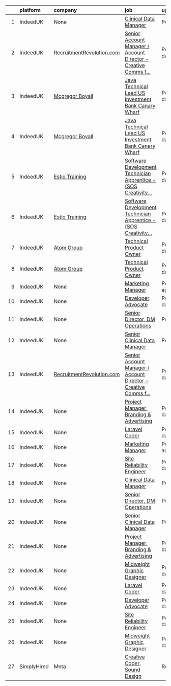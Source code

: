 

|    | platform    | company                                                                          | job                                                                                                                                                                                                           | update_time      | location                           |
|---:|:------------|:---------------------------------------------------------------------------------|:--------------------------------------------------------------------------------------------------------------------------------------------------------------------------------------------------------------|:-----------------|:-----------------------------------|
|  1 | IndeedUK    | None                                                                             | [Clinical Data Manager](https://uk.indeed.com/rc/clk?jk=85e4c2bc3191bc54&fccid=bae0514ffbd778df&vjs=3)                                                                                                        | PostedToday      | Nottingham                         |
|  2 | IndeedUK    | [RecruitmentRevolution.com](https://uk.indeed.com/cmp/Recruitmentrevolution.com) | [Senior Account Manager / Account Director - Creative Comms f...](https://uk.indeed.com/rc/clk?jk=ee1e9f1b307a4162&fccid=af262cab8cc7f578&vjs=3)                                                              | Posted7 days ago | London                             |
|  3 | IndeedUK    | [Mcgregor Boyall](https://uk.indeed.com/cmp/Mcgregor-Boyall)                     | [Java Technical Lead US Investment Bank Canary Wharf](https://uk.indeed.com/rc/clk?jk=7339163eb28c924c&fccid=a089b84e7894d971&vjs=3)                                                                          | Posted3 days ago | London                             |
|  4 | IndeedUK    | [Mcgregor Boyall](https://uk.indeed.com/cmp/Mcgregor-Boyall)                     | [Java Technical Lead US Investment Bank Canary Wharf](https://uk.indeed.com/rc/clk?jk=7339163eb28c924c&fccid=a089b84e7894d971&vjs=3)                                                                          | Posted3 days ago | London                             |
|  5 | IndeedUK    | [Estio Training](https://uk.indeed.com/cmp/Estio-Training)                       | [Software Development Technician Apprentice - (SOS Creativity...](https://uk.indeed.com/company/Estio-Training/jobs/Software-Development-Technician-Apprentice-50807b9e42755705?fccid=a61c3e559c20a102&vjs=3) | Posted2 days ago | Bolton BL1 2HB                     |
|  6 | IndeedUK    | [Estio Training](https://uk.indeed.com/cmp/Estio-Training)                       | [Software Development Technician Apprentice - (SOS Creativity...](https://uk.indeed.com/company/Estio-Training/jobs/Software-Development-Technician-Apprentice-50807b9e42755705?fccid=a61c3e559c20a102&vjs=3) | Posted2 days ago | Bolton BL1 2HB                     |
|  7 | IndeedUK    | [Atom Group](https://uk.indeed.com/cmp/Atom-Group)                               | [Technical Product Owner](https://uk.indeed.com/rc/clk?jk=4fea4511a9048654&fccid=b721d291fa561ca0&vjs=3)                                                                                                      | Posted9 days ago | Tonbridge                          |
|  8 | IndeedUK    | [Atom Group](https://uk.indeed.com/cmp/Atom-Group)                               | [Technical Product Owner](https://uk.indeed.com/rc/clk?jk=4fea4511a9048654&fccid=b721d291fa561ca0&vjs=3)                                                                                                      | Posted9 days ago | Tonbridge                          |
|  9 | IndeedUK    | None                                                                             | [Marketing Manager](https://uk.indeed.com/rc/clk?jk=322fabb906bef745&fccid=646fc6336209a073&vjs=3)                                                                                                            | Posted1 day ago  | Bath BA1 1JW                       |
| 10 | IndeedUK    | None                                                                             | [Developer Advocate](https://uk.indeed.com/company/Solace-Corporation/jobs/Developer-Advocate-c007aa5f9fd95ffa?fccid=ab1c82b8fc724aa5&vjs=3)                                                                  | Posted9 days ago | London EC2A                        |
| 11 | IndeedUK    | None                                                                             | [Senior Director, DM Operations](https://uk.indeed.com/rc/clk?jk=9f652104c5e39fbd&fccid=bae0514ffbd778df&vjs=3)                                                                                               | PostedToday      | Nottingham                         |
| 12 | IndeedUK    | None                                                                             | [Senior Clinical Data Manager](https://uk.indeed.com/rc/clk?jk=487363a6c5cbaa0a&fccid=bae0514ffbd778df&vjs=3)                                                                                                 | PostedToday      | Nottingham                         |
| 13 | IndeedUK    | [RecruitmentRevolution.com](https://uk.indeed.com/cmp/Recruitmentrevolution.com) | [Senior Account Manager / Account Director - Creative Comms f...](https://uk.indeed.com/rc/clk?jk=ee1e9f1b307a4162&fccid=af262cab8cc7f578&vjs=3)                                                              | Posted7 days ago | London                             |
| 14 | IndeedUK    | None                                                                             | [Project Manager, Branding & Advertising](https://uk.indeed.com/rc/clk?jk=e501f13aa08740d9&fccid=c539aa5040f36b67&vjs=3)                                                                                      | Posted9 days ago | London SE1 0EB                     |
| 15 | IndeedUK    | None                                                                             | [Laravel Coder](https://uk.indeed.com/rc/clk?jk=8634aa8c36d806bb&fccid=427ac849c11061d0&vjs=3)                                                                                                                | Posted6 days ago | Isleworth                          |
| 16 | IndeedUK    | None                                                                             | [Marketing Manager](https://uk.indeed.com/rc/clk?jk=322fabb906bef745&fccid=646fc6336209a073&vjs=3)                                                                                                            | Posted1 day ago  | Bath BA1 1JW                       |
| 17 | IndeedUK    | None                                                                             | [Site Reliability Engineer](https://uk.indeed.com/company/Concirrus/jobs/Site-Reliability-Engineer-94f63ece213d53b7?fccid=e2a1c47d5f00ecf1&vjs=3)                                                             | Posted6 days ago | London EC2M                        |
| 18 | IndeedUK    | None                                                                             | [Clinical Data Manager](https://uk.indeed.com/rc/clk?jk=85e4c2bc3191bc54&fccid=bae0514ffbd778df&vjs=3)                                                                                                        | PostedToday      | Nottingham                         |
| 19 | IndeedUK    | None                                                                             | [Senior Director, DM Operations](https://uk.indeed.com/rc/clk?jk=9f652104c5e39fbd&fccid=bae0514ffbd778df&vjs=3)                                                                                               | PostedToday      | Nottingham                         |
| 20 | IndeedUK    | None                                                                             | [Senior Clinical Data Manager](https://uk.indeed.com/rc/clk?jk=487363a6c5cbaa0a&fccid=bae0514ffbd778df&vjs=3)                                                                                                 | PostedToday      | Nottingham                         |
| 21 | IndeedUK    | None                                                                             | [Project Manager, Branding & Advertising](https://uk.indeed.com/rc/clk?jk=e501f13aa08740d9&fccid=c539aa5040f36b67&vjs=3)                                                                                      | Posted9 days ago | London SE1 0EB                     |
| 22 | IndeedUK    | None                                                                             | [Midweight Graphic Designer](https://uk.indeed.com/company/Web-Pro/jobs/Midweight-Graphic-Designer-902c0a7aa0446762?fccid=a67b81ee2766c203&vjs=3)                                                             | Posted3 days ago | Edgware HA8 7AR•Temporarily Remote |
| 23 | IndeedUK    | None                                                                             | [Laravel Coder](https://uk.indeed.com/rc/clk?jk=8634aa8c36d806bb&fccid=427ac849c11061d0&vjs=3)                                                                                                                | Posted6 days ago | Isleworth                          |
| 24 | IndeedUK    | None                                                                             | [Developer Advocate](https://uk.indeed.com/company/Solace-Corporation/jobs/Developer-Advocate-c007aa5f9fd95ffa?fccid=ab1c82b8fc724aa5&vjs=3)                                                                  | Posted9 days ago | London EC2A                        |
| 25 | IndeedUK    | None                                                                             | [Site Reliability Engineer](https://uk.indeed.com/company/Concirrus/jobs/Site-Reliability-Engineer-94f63ece213d53b7?fccid=e2a1c47d5f00ecf1&vjs=3)                                                             | Posted6 days ago | London EC2M                        |
| 26 | IndeedUK    | None                                                                             | [Midweight Graphic Designer](https://uk.indeed.com/company/Web-Pro/jobs/Midweight-Graphic-Designer-902c0a7aa0446762?fccid=a67b81ee2766c203&vjs=3)                                                             | Posted3 days ago | Edgware HA8 7AR•Temporarily Remote |
| 27 | SimplyHired | Meta                                                                             | [Creative Coder, Sound Design](https://www.simplyhired.com/job/n2_aAa79zz0NtsdWJigL3Knz716MJWRolWS8tBw6yovOF3e-t9vjmg?q=creative+coder)                                                                       | Recently         | Remote                             |